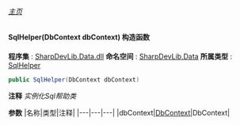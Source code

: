 ###### [主页](./Index.md "主页")
#### SqlHelper(DbContext dbContext) 构造函数
**程序集** : [SharpDevLib.Data.dll](./SharpDevLib.Data.assembly.md "SharpDevLib.Data.dll")
**命名空间** : [SharpDevLib.Data](./SharpDevLib.Data.namespace.md "SharpDevLib.Data")
**所属类型** : [SqlHelper](./SharpDevLib.Data.SqlHelper.md "SqlHelper")
``` csharp
public SqlHelper(DbContext dbContext)
```
**注释**
*实例化Sql帮助类*

**参数**
|名称|类型|注释|
|---|---|---|
|dbContext|[DbContext](https://learn.microsoft.com/en-us/dotnet/api/microsoft.entityframeworkcore.dbcontext "DbContext")|DbContext|

